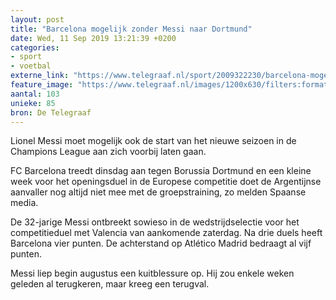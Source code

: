 ```yaml
---
layout: post
title: "Barcelona mogelijk zonder Messi naar Dortmund"
date: Wed, 11 Sep 2019 13:21:39 +0200
categories: 
- sport 
- voetbal 
externe_link: "https://www.telegraaf.nl/sport/2009322230/barcelona-mogelijk-zonder-messi-naar-dortmund"
feature_image: "https://www.telegraaf.nl/images/1200x630/filters:format(jpeg):quality(80)/cdn-kiosk-api.telegraaf.nl/37ac0136-d489-11e9-921d-0217670beecd.jpg"
aantal: 103
unieke: 85
bron: De Telegraaf
---
```


<p class="intro">Lionel Messi moet mogelijk ook de start van het nieuwe seizoen in de Champions League aan zich voorbij laten gaan.</p> <p>FC Barcelona treedt dinsdag aan tegen Borussia Dortmund en een kleine week voor het openingsduel in de Europese competitie doet de Argentijnse aanvaller nog altijd niet mee met de groepstraining, zo melden Spaanse media.</p><p>De 32-jarige Messi ontbreekt sowieso in de wedstrijdselectie voor het competitieduel met Valencia van aankomende zaterdag. Na drie duels heeft Barcelona vier punten. De achterstand op Atlético Madrid bedraagt al vijf punten.</p><p>Messi liep begin augustus een kuitblessure op. Hij zou enkele weken geleden al terugkeren, maar kreeg een terugval.</p>
